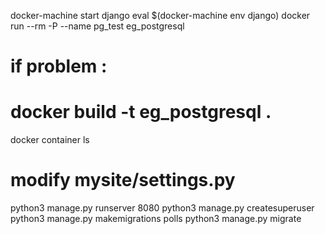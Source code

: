 docker-machine start django
eval $(docker-machine env django)
docker run --rm -P --name pg_test eg_postgresql
# if problem :
# docker build -t eg_postgresql .
docker container ls
# modify mysite/settings.py
python3 manage.py runserver 8080
python3 manage.py createsuperuser
python3 manage.py makemigrations polls
python3 manage.py migrate
